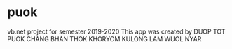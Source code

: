 # puok
vb.net project for semester 2019-2020
This app was created by DUOP TOT PUOK CHANG 
BHAN THOK KHORYOM
KULONG LAM WUOL NYAR
